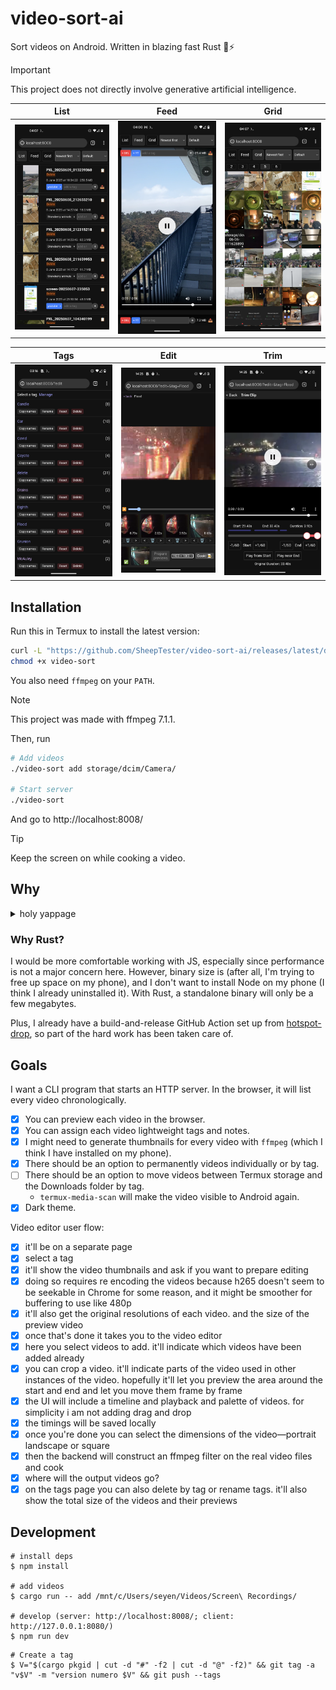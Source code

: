 # video-sort-ai

Sort videos on Android. Written in blazing fast Rust 🦀⚡

> [!IMPORTANT]
> This project does not directly involve generative artificial intelligence.

| List                                           | Feed                                                   | Grid                                      |
| ---------------------------------------------- | ------------------------------------------------------ | ----------------------------------------- |
| ![list view of videos](./docs/v0.7.1-list.png) | ![tiktok-style feed of videos](./docs/v0.7.1-feed.png) | ![grid of videos](./docs/v0.7.1-grid.png) |

| Tags                                         | Edit                                      | Trim                                       |
| -------------------------------------------- | ----------------------------------------- | ------------------------------------------ |
| ![tag list](./docs/v0.8.6-edit-tag-list.png) | ![video editor](./docs/v0.8.6-editor.png) | ![clip trimmer](./docs/v0.8.6-trimmer.png) |

## Installation

Run this in Termux to install the latest version:

```sh
curl -L "https://github.com/SheepTester/video-sort-ai/releases/latest/download/video-sort" > video-sort
chmod +x video-sort
```

You also need `ffmpeg` on your `PATH`.

> [!NOTE]
> This project was made with ffmpeg 7.1.1.

Then, run

```sh
# Add videos
./video-sort add storage/dcim/Camera/

# Start server
./video-sort
```

And go to http://localhost:8008/

> [!TIP]
> Keep the screen on while cooking a video.

## Why

<details>
<summary>holy yappage</summary>

I have a Pixel 4a 5g, which has been grandfathered into having unlimited Google Photos storage with the "storage saver" option. This is great for photos, and Google Photos has a convenient button that deletes already backed up photos and videos.

However, I don't trust how it compresses videos---though tbh at this point my senile phone's video quality already looks crunchy---so I want to manually review the videos on my phone to see if I should upload them to another platform, like YouTube or TikTok, before they get compressed by Google Photos. This way, although the video ends up compressed anyways, I avoid double compression. But because I'm lazy, I don't want to review all the videos, so I can't click Google Photo's "free up space" button, so my phone runs out of storage.

The Google Photos app doesn't let you filter by both media type (e.g. video) and whether it's on device, but the Files app does show videos on device. The Files app is good enough tbh, but I find the UX to be suboptimal. For example, deleting a video just marks it as trashed, so you need to go through a separate step to delete it off my phone. The Files app does let you upload a video directly to YouTube, which my app can't offer.

Another issue is that as I'm sorting through videos, there are similar videos that I want to concatenate together on TikTok, which has a decent video editor. That takes effort, though, so I put it off. But it's difficult to make small groups of videos in the Files app I think.

blah blah blah

Another issue is that on TikTok, they use a custom video selector that has all videos together in one stream, most recent first. So I have to sort videos from most recent to earliest, which is fine I guess.

---

So basically, I have to use the Files app to see a stream of videos on device. It's decent, but also not.

- If I want to delete a file, trashing it doesn't immediately delete it, adding another step. And it's slow.
- Also oftentimes I don't want to delete a file right away, just mark it for deletion. Just in case I change my mind.
- I want to categorize the videos first before uploading/deleting them. Less context switching.

---

it turns out that i have a lot of videos taken in groups that i want to join together. sometimes the aspect ratio is different too. so maybe it'd be good to invest in a lightweight video concatenater

</details>

### Why Rust?

I would be more comfortable working with JS, especially since performance is not a major concern here. However, binary size is (after all, I'm trying to free up space on my phone), and I don't want to install Node on my phone (I think I already uninstalled it). With Rust, a standalone binary will only be a few megabytes.

Plus, I already have a build-and-release GitHub Action set up from [hotspot-drop](https://github.com/SheepTester/hotspot-drop), so part of the hard work has been taken care of.

## Goals

I want a CLI program that starts an HTTP server. In the browser, it will list every video chronologically.

- [x] You can preview each video in the browser.
- [x] You can assign each video lightweight tags and notes.
- [x] I might need to generate thumbnails for every video with `ffmpeg` (which I think I have installed on my phone).
- [x] There should be an option to permanently videos individually or by tag.
- [ ] There should be an option to move videos between Termux storage and the Downloads folder by tag.
  - `termux-media-scan` will make the video visible to Android again.
- [x] Dark theme.

Video editor user flow:

- [x] it'll be on a separate page
- [x] select a tag
- [x] it'll show the video thumbnails and ask if you want to prepare editing
- [x] doing so requires re encoding the videos because h265 doesn't seem to be seekable in Chrome for some reason, and it might be smoother for buffering to use like 480p
- [x] it'll also get the original resolutions of each video. and the size of the preview video
- [x] once that's done it takes you to the video editor
- [x] here you select videos to add. it'll indicate which videos have been added already
- [x] you can crop a video. it'll indicate parts of the video used in other instances of the video. hopefully it'll let you preview the area around the start and end and let you move them frame by frame
- [x] the UI will include a timeline and playback and palette of videos. for simplicity i am not adding drag and drop
- [x] the timings will be saved locally
- [x] once you're done you can select the dimensions of the video—portrait landscape or square
- [x] then the backend will construct an ffmpeg filter on the real video files and cook
- [x] where will the output videos go?
- [x] on the tags page you can also delete by tag or rename tags. it'll also show the total size of the videos and their previews

## Development

```shell
# install deps
$ npm install

# add videos
$ cargo run -- add /mnt/c/Users/seyen/Videos/Screen\ Recordings/

# develop (server: http://localhost:8008/; client: http://127.0.0.1:8080/)
$ npm run dev
```

```shell
# Create a tag
$ V="$(cargo pkgid | cut -d "#" -f2 | cut -d "@" -f2)" && git tag -a "v$V" -m "version numero $V" && git push --tags
```
